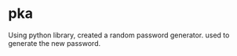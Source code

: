 # pka
Using python library, created a random password generator.
used to generate the new password.
